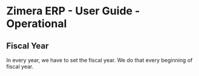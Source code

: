 # Zimera ERP - User Guide - Operational

## Fiscal Year

In every year, we have to set the fiscal year. We do that every beginning of fiscal year. 
